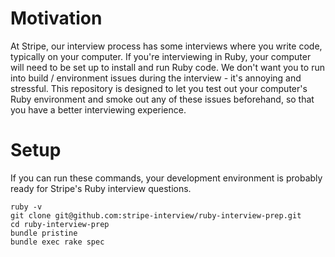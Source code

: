 # Motivation

At Stripe, our interview process has some interviews where you write code, typically on your computer.
If you're interviewing in Ruby, your computer will need to be set up to install and run Ruby code.
We don't want you to run into build / environment issues during the interview - it's annoying and stressful.
This repository is designed to let you test out your computer's Ruby environment and smoke out any of these
issues beforehand, so that you have a better interviewing experience.

# Setup

If you can run these commands, your development environment is probably ready for Stripe's Ruby interview questions.

```
ruby -v
git clone git@github.com:stripe-interview/ruby-interview-prep.git
cd ruby-interview-prep
bundle pristine
bundle exec rake spec
```
